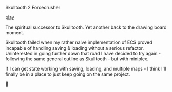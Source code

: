 Skulltooth 2 Forcecrusher

[play](https://luetkemj.github.io/forcecrusher/)

The spiritual successor to Skulltooth. Yet another back to the drawing board moment. 

Skulltooth failed when my rather naive implementation of ECS proved incapable of handling saving & loading without a serious refactor. Uninterested in going further down that road I have decided to try again - following the same general outline as Skulltooth - but with miniplex.

If I can get state working with saving, loading, and multiple maps - I think I'll finally be in a place to just keep going on the same project.

🤞
